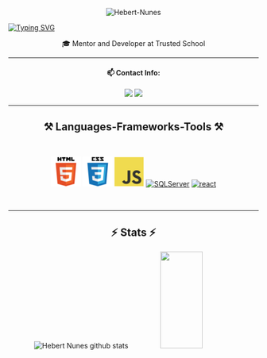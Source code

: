 <p align="center"> <img src="https://komarev.com/ghpvc/?username=Hebert-Nunes&label=Profile%20views&color=0e75b6&style=flat" alt="Hebert-Nunes" /> </p>

[![Typing SVG](https://readme-typing-svg.herokuapp.com?font=Poppins&pause=1000&center=true&vCenter=false&random=false&width=435&lines=Hello+World;My+name+is+Hebert+Nunes)](https://git.io/typing-svg)

<p align="center">🎓 Mentor and Developer at Trusted School </p>
<hr>

<h4 align="center">📫 Contact Info:</h4>
<p align="center">
<a href="mailto:hebertrodrigues.pt@gmail.com" alt="Gmail">
    <img src="https://img.shields.io/badge/Gmail-333333?style=for-the-badge&logo=gmail&logoColor=red" /></a>
<a href="https://www.linkedin.com/in/hebert-rodrigues-champion/" alt="Linkedin">
  <img src="https://img.shields.io/badge/LinkedIn-0077B5?style=for-the-badge&logo=linkedin&logoColor=white" /></a>
<br></p>
    <hr>
 
<h2 align="center">⚒️ Languages-Frameworks-Tools ⚒️</h2>
<br/>
<p align="center">

<a href="https://www.w3.org/html/" target="_blank" rel="noreferrer">
  <img src="https://raw.githubusercontent.com/devicons/devicon/master/icons/html5/html5-original-wordmark.svg" alt="html5" width="60" height="60"/></a>

<a href="https://www.w3schools.com/css/" target="_blank" rel="noreferrer">
  <img src="https://raw.githubusercontent.com/devicons/devicon/master/icons/css3/css3-original-wordmark.svg" alt="css3" width="60" height="60"/></a>

<a href="https://developer.mozilla.org/en-US/docs/Web/JavaScript" target="_blank" rel="noreferrer">
  <img src="https://raw.githubusercontent.com/devicons/devicon/master/icons/javascript/javascript-original.svg" alt="javascript" width="60" height="60"/></a>

<a href="https://www.microsoft.com/pt-pt/sql-server/" target="_blank" rel="noreferrer">
  <img src="https://e7.pngegg.com/pngimages/515/909/png-clipart-microsoft-sql-server-computer-servers-database-microsoft-microsoft-sql-server-server-computer.png" alt="SQLServer" width="60" height="60"/></a>

<a href="https://OutSystems.com" target="_blank" rel="noreferrer">
  <img src="https://avatars.githubusercontent.com/u/2916417?s=280&v=4" alt="react" width="60" height="60"/></a>

</p>

<br/>
<hr/>

<h2 align="center">⚡ Stats ⚡</h2>

<div align="center"> 
  <img width="49%" height="195px" src="https://github-readme-stats.vercel.app/api?username=Hebert-Nunes&show_icons=true&count_private=true&hide_border=true&title_color=009bdb&icon_color=009bdb&text_color=c9d1d9&bg_color=0d1117" alt="Hebert Nunes github stats" /> 
  <img width="41%" height="195px" src="https://github-readme-stats.vercel.app/api/top-langs/?username=Hebert-Nunes&layout=compact&hide_border=true&title_color=009bdb&text_color=009bdb&bg_color=0d1117" />
</div>

<br/><br/>
